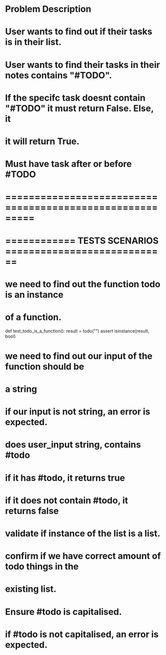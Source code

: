 # Problem Description

# User wants to find out if their tasks is in their list.

# User wants to find their tasks in their notes contains "#TODO".

# If the specifc task doesnt contain "#TODO" it must return False. Else, it

# it will return True.

# Must have task after or before #TODO

# =========================================================

# ============ TESTS SCENARIOS ============================

# we need to find out the function todo is an instance

# of a function.

def test_todo_is_a_function():
result = todo("")
assert isinstance(result, bool)

# we need to find out our input of the function should be

# a string

# if our input is not string, an error is expected.

# does user_input string, contains #todo

# if it has #todo, it returns true

# if it does not contain #todo, it returns false

# validate if instance of the list is a list.

# confirm if we have correct amount of todo things in the

# existing list.

# Ensure #todo is capitalised.

# if #todo is not capitalised, an error is expected.

